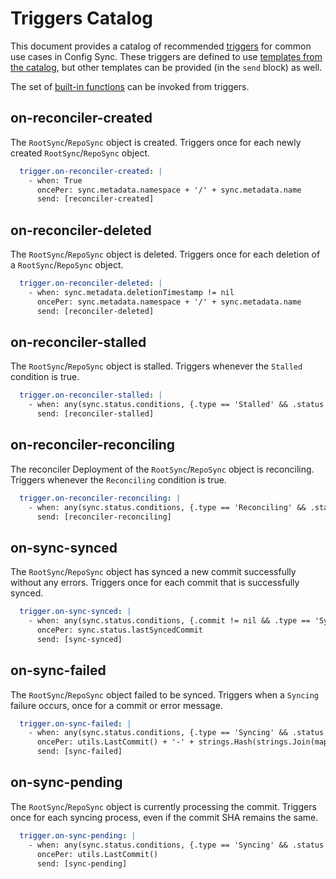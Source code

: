 # Triggers Catalog

This document provides a catalog of recommended [triggers] for common use cases
in Config Sync. These triggers are defined to use [templates from the catalog](./templates.md),
but other templates can be provided (in the `send` block) as well.

The set of [built-in functions](./functions.md) can be invoked from triggers.

## on-reconciler-created

The `RootSync`/`RepoSync` object is created. Triggers once for each newly created
`RootSync`/`RepoSync` object.

```yaml
  trigger.on-reconciler-created: |
    - when: True
      oncePer: sync.metadata.namespace + '/' + sync.metadata.name
      send: [reconciler-created]
```

## on-reconciler-deleted

The `RootSync`/`RepoSync` object is deleted. Triggers once for each deletion of a
`RootSync`/`RepoSync` object.

```yaml
  trigger.on-reconciler-deleted: |
    - when: sync.metadata.deletionTimestamp != nil
      oncePer: sync.metadata.namespace + '/' + sync.metadata.name
      send: [reconciler-deleted]
```

## on-reconciler-stalled

The `RootSync`/`RepoSync` object is stalled. Triggers whenever the `Stalled`
condition is true.

```yaml
  trigger.on-reconciler-stalled: |
    - when: any(sync.status.conditions, {.type == 'Stalled' && .status == 'True'})
      send: [reconciler-stalled]
```

## on-reconciler-reconciling

The reconciler Deployment of the `RootSync`/`RepoSync` object is reconciling.
Triggers whenever the `Reconciling` condition is true.

```yaml
  trigger.on-reconciler-reconciling: |
    - when: any(sync.status.conditions, {.type == 'Reconciling' && .status == 'True'})
      send: [reconciler-reconciling]
```

## on-sync-synced

The `RootSync`/`RepoSync` object has synced a new commit successfully without any errors.
Triggers once for each commit that is successfully synced.

```yaml
  trigger.on-sync-synced: |
    - when: any(sync.status.conditions, {.commit != nil && .type == 'Syncing' && .status == 'False' && .message == 'Sync Completed' && .errorSourceRefs == nil && .errors == nil})
      oncePer: sync.status.lastSyncedCommit
      send: [sync-synced]
```

## on-sync-failed

The `RootSync`/`RepoSync` object failed to be synced. Triggers when a `Syncing`
failure occurs, once for a commit or error message.

```yaml
  trigger.on-sync-failed: |
    - when: any(sync.status.conditions, {.type == 'Syncing' && .status == 'False' && (.errorSourceRefs != nil || .errors != nil)}) 
      oncePer: utils.LastCommit() + '-' + strings.Hash(strings.Join(map(utils.ConfigSyncErrors(), {#.ErrorMessage}), ''))
      send: [sync-failed]
```

## on-sync-pending

The `RootSync`/`RepoSync` object is currently processing the commit. Triggers
once for each syncing process, even if the commit SHA remains the same.

```yaml
  trigger.on-sync-pending: |
    - when: any(sync.status.conditions, {.type == 'Syncing' && .status == 'True'})
      oncePer: utils.LastCommit()
      send: [sync-pending]
```

[triggers]: https://github.com/argoproj/notifications-engine/blob/a2a20923be59e954476c4f051fba0c85ff29e414/docs/triggers.md
